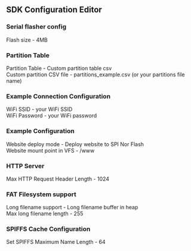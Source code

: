 ## SDK Configuration Editor

### Serial flasher config 
Flash size - 4MB

### Partition Table
Partition Table - Custom partition table csv <br />
Custom partition CSV file - partitions_example.csv (or your partitions file name)

### Example Connection Configuration
WiFi SSID - your WiFi SSID <br />
WiFi Password - your WiFi password

### Example Configuration
Website deploy mode - Deploy website to SPI Nor Flash <br />
Website mount point in VFS - /www

### HTTP Server
Max HTTP Request Header Length - 1024

### FAT Filesystem support
Long filename support - Long filename buffer in heap <br />
Max long filename length - 255

### SPIFFS Cache Configuration
Set SPIFFS Maximum Name Length - 64
